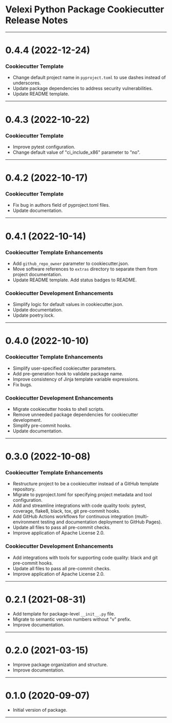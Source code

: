 Velexi Python Package Cookiecutter Release Notes
================================================

-------------------------------------------------------------------------------
0.4.4 (2022-12-24)
==================
### Cookiecutter Template
* Change default project name in `pyproject.toml` to use dashes instead of
  underscores.
* Update package dependencies to address security vulnerabilities.
* Update README template.

-------------------------------------------------------------------------------
0.4.3 (2022-10-22)
==================
### Cookiecutter Template
* Improve pytest configuration.
* Change default value of "ci_include_x86" parameter to "no".

-------------------------------------------------------------------------------
0.4.2 (2022-10-17)
==================
### Cookiecutter Template
* Fix bug in authors field of pyproject.toml files.
* Update documentation.

-------------------------------------------------------------------------------
0.4.1 (2022-10-14)
==================
### Cookiecutter Template Enhancements
* Add `github_repo_owner` parameter to cookiecutter.json.
* Move software references to `extras` directory to separate them from project
  documentation.
* Update README template. Add status badges to README.

### Cookiecutter Development Enhancements
* Simplify logic for default values in cookiecutter.json.
* Update documentation.
* Update poetry.lock.

-------------------------------------------------------------------------------
0.4.0 (2022-10-10)
==================
### Cookiecutter Template Enhancements
* Simplify user-specified cookiecutter parameters.
* Add pre-generation hook to validate package name.
* Improve consistency of Jinja template variable expressions.
* Fix bugs.

### Cookiecutter Development Enhancements
* Migrate cookiecutter hooks to shell scripts.
* Remove unneeded package dependencies for cookiecutter development.
* Simplify pre-commit hooks.
* Update documentation.

-------------------------------------------------------------------------------
0.3.0 (2022-10-08)
==================
### Cookiecutter Template Enhancements
* Restructure project to be a cookiecutter instead of a GitHub template
  repository.
* Migrate to pyproject.toml for specifying project metadata and tool
  configuration.
* Add and streamline integrations with code quality tools: pytest, coverage,
  flake8, black, tox, git pre-commit hooks.
* Add GitHub Actions workflows for continuous integration (multi-environment
  testing and documentation deployment to GitHub Pages).
* Update all files to pass all pre-commit checks.
* Improve application of Apache License 2.0.

### Cookiecutter Development Enhancements
* Add integrations with tools for supporting code quality: black and git
  pre-commit hooks.
* Update all files to pass all pre-commit checks.
* Improve application of Apache License 2.0.

-------------------------------------------------------------------------------
0.2.1 (2021-08-31)
==================
* Add template for package-level `__init__.py` file.
* Migrate to semantic version numbers without "v" prefix.
* Improve documentation.

-------------------------------------------------------------------------------
0.2.0 (2021-03-15)
==================
* Improve package organization and structure.
* Improve documentation.

-------------------------------------------------------------------------------
0.1.0 (2020-09-07)
==================
* Initial version of package.

-------------------------------------------------------------------------------
